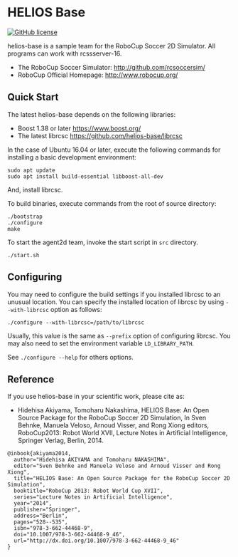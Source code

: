 # HELIOS Base
[![GitHub license](https://img.shields.io/github/license/helios-base/helios-base)](https://github.com/helios-base/helios-base/blob/master/LISENCE)

helios-base is a sample team for the RoboCup Soccer 2D Simulator.
All programs can work with rcssserver-16.

- The RoboCup Soccer Simulator: http://github.com/rcsoccersim/
- RoboCup Official Homepage: http://www.robocup.org/

## Quick Start

The latest helios-base depends on the following libraries:
 - Boost 1.38 or later https://www.boost.org/
 - The latest librcsc https://github.com/helios-base/librcsc

In the case of Ubuntu 16.04 or later, execute the following commands for installing a basic development environment:
```
sudo apt update
sudo apt install build-essential libboost-all-dev
```
And, install librcsc.

To build binaries, execute commands from the root of source directory:
```
./bootstrap
./configure
make
```

To start the agent2d team, invoke the start script in `src` directory.
```
./start.sh
```

## Configuring

You may need to configure the build settings if you installed librcsc to an unusual location. 
You can specify the installed location of librcsc by using `--with-librcsc` option as follows:
```
./configure --with-librcsc=/path/to/librcsc
```
Usually, this value is the same as `--prefix` option of configuring librcsc.
You may also need to set the environment variable `LD_LIBRARY_PATH`.

See `./configure --help` for others options.


## Reference

If you use helios-base in your scientific work, please cite as:

- Hidehisa Akiyama, Tomoharu Nakashima, HELIOS Base: An Open Source
Package for the RoboCup Soccer 2D Simulation, In Sven Behnke, Manuela
Veloso, Arnoud Visser, and Rong Xiong editors, RoboCup2013: Robot
World XVII, Lecture Notes in Artificial Intelligence, Springer Verlag,
Berlin, 2014.

```
@inbook{akiyama2014,
  author="Hidehisa AKIYAMA and Tomoharu NAKASHIMA",
  editor="Sven Behnke and Manuela Veloso and Arnoud Visser and Rong Xiong",
  title="HELIOS Base: An Open Source Package for the RoboCup Soccer 2D Simulation",
  booktitle="RoboCup 2013: Robot World Cup XVII",
  series="Lecture Notes in Artificial Intelligence",
  year="2014",
  publisher="Springer",
  address="Berlin",
  pages="528--535",
  isbn="978-3-662-44468-9",
  doi="10.1007/978-3-662-44468-9_46",
  url="http://dx.doi.org/10.1007/978-3-662-44468-9_46"
}
```

